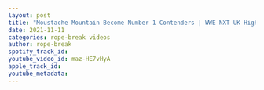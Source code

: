 ```yaml
---
layout: post
title: "Moustache Mountain Become Number 1 Contenders | WWE NXT UK Highlights"
date: 2021-11-11
categories: rope-break videos
author: rope-break
spotify_track_id: 
youtube_video_id: maz-HE7vHyA
apple_track_id: 
youtube_metadata: 
---
```


